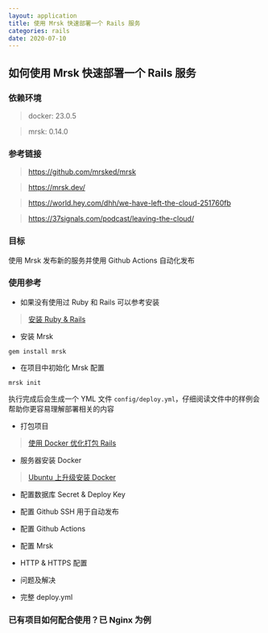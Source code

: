 ```yaml
---
layout: application
title: 使用 Mrsk 快速部署一个 Rails 服务
categories: rails
date: 2020-07-10
---
```

## 如何使用 Mrsk 快速部署一个 Rails 服务

### 依赖环境

> docker: 23.0.5

> mrsk: 0.14.0

### 参考链接

> https://github.com/mrsked/mrsk

> https://mrsk.dev/

> https://world.hey.com/dhh/we-have-left-the-cloud-251760fb

> https://37signals.com/podcast/leaving-the-cloud/

### 目标

使用 Mrsk 发布新的服务并使用 Github Actions 自动化发布

### 使用参考

- 如果没有使用过 Ruby 和 Rails 可以参考安装

> [安装 Ruby & Rails](https://wenlingang.github.io/rails/2020/07/10/ruby-install-ways-rvm/) 

- 安装 Mrsk

```shell
gem install mrsk
```

- 在项目中初始化 Mrsk 配置

```shell
mrsk init
```

执行完成后会生成一个 YML 文件 `config/deploy.yml`，仔细阅读文件中的样例会帮助你更容易理解部署相关的内容

- 打包项目

> [使用 Docker 优化打包 Rails](https://wenlingang.github.io/rails/2020/07/10/package-rails-by-docker/) 

- 服务器安装 Docker

> [Ubuntu 上升级安装 Docker](https://wenlingang.github.io/docker/2020/07/10/docker-how-to-upgrade-docker-on-ubuntu/) 

- 配置数据库 Secret & Deploy Key

- 配置 Github SSH 用于自动发布

- 配置 Github Actions

- 配置 Mrsk

- HTTP & HTTPS 配置

- 问题及解决

- 完整 deploy.yml

### 已有项目如何配合使用？已 Nginx 为例

